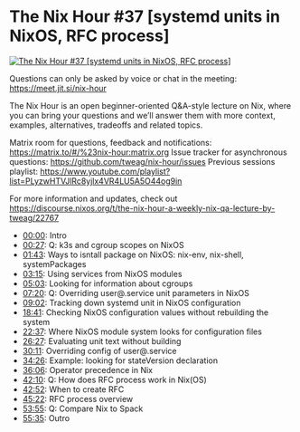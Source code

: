 # The Nix Hour #37 [systemd units in NixOS, RFC process]

[![The Nix Hour #37 [systemd units in NixOS, RFC process]](https://img.youtube.com/vi/AUJBW-tTQ3M/0.jpg)](https://www.youtube.com/watch?v=AUJBW-tTQ3M)

Questions can only be asked by voice or chat in the meeting: https://meet.jit.si/nix-hour

The Nix Hour is an open beginner-oriented Q&A-style lecture on Nix, where you can bring your questions and we’ll answer them with more context, examples, alternatives, tradeoffs and related topics.

Matrix room for questions, feedback and notifications: https://matrix.to/#/%23nix-hour:matrix.org
Issue tracker for asynchronous questions: https://github.com/tweag/nix-hour/issues
Previous sessions playlist: https://www.youtube.com/playlist?list=PLyzwHTVJlRc8yjlx4VR4LU5A5O44og9in

For more information and updates, check out https://discourse.nixos.org/t/the-nix-hour-a-weekly-nix-qa-lecture-by-tweag/22767


* [00:00](https://www.youtube.com/watch?v=AUJBW-tTQ3M&t=0): Intro
* [00:27](https://www.youtube.com/watch?v=AUJBW-tTQ3M&t=27): Q: k3s and cgroup scopes on NixOS
* [01:43](https://www.youtube.com/watch?v=AUJBW-tTQ3M&t=103): Ways to isntall package on NixOS: nix-env, nix-shell, systemPackages
* [03:15](https://www.youtube.com/watch?v=AUJBW-tTQ3M&t=195): Using services from NixOS modules
* [05:03](https://www.youtube.com/watch?v=AUJBW-tTQ3M&t=303): Looking for information about cgroups
* [07:20](https://www.youtube.com/watch?v=AUJBW-tTQ3M&t=440): Q: Overriding user@.service unit parameters in NixOS
* [09:02](https://www.youtube.com/watch?v=AUJBW-tTQ3M&t=542): Tracking down systemd unit in NixOS configuration
* [18:41](https://www.youtube.com/watch?v=AUJBW-tTQ3M&t=1121): Checking NixOS configuration values without rebuilding the system
* [22:37](https://www.youtube.com/watch?v=AUJBW-tTQ3M&t=1357): Where NixOS module system looks for configuration files
* [26:27](https://www.youtube.com/watch?v=AUJBW-tTQ3M&t=1587): Evaluating unit text without building
* [30:11](https://www.youtube.com/watch?v=AUJBW-tTQ3M&t=1811): Overriding config of user@.service
* [34:26](https://www.youtube.com/watch?v=AUJBW-tTQ3M&t=2066): Example: looking for stateVersion declaration
* [36:06](https://www.youtube.com/watch?v=AUJBW-tTQ3M&t=2166): Operator precedence in Nix
* [42:10](https://www.youtube.com/watch?v=AUJBW-tTQ3M&t=2530): Q: How does RFC process work in Nix(OS)
* [42:52](https://www.youtube.com/watch?v=AUJBW-tTQ3M&t=2572): When to create RFC
* [45:22](https://www.youtube.com/watch?v=AUJBW-tTQ3M&t=2722): RFC process overview
* [53:55](https://www.youtube.com/watch?v=AUJBW-tTQ3M&t=3235): Q: Compare Nix to Spack
* [55:35](https://www.youtube.com/watch?v=AUJBW-tTQ3M&t=3335): Outro
